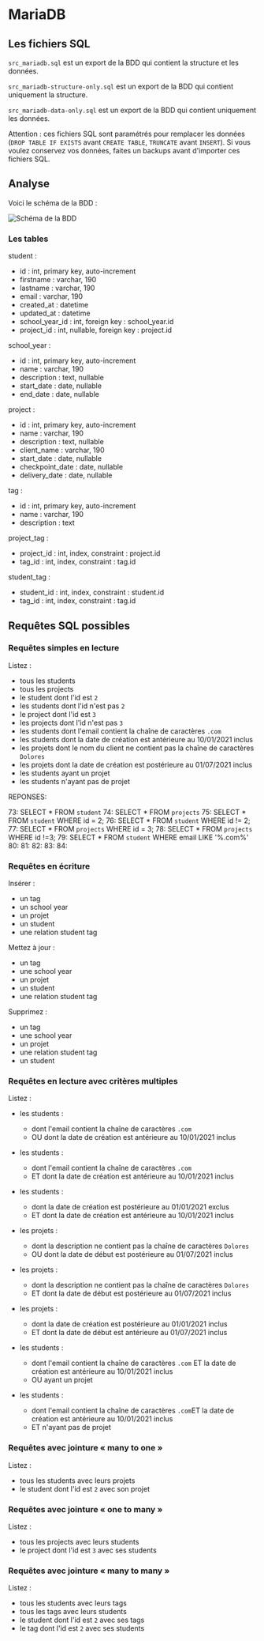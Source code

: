 # MariaDB

## Les fichiers SQL

`src_mariadb.sql` est un export de la BDD qui contient la structure et les données.

`src_mariadb-structure-only.sql` est un export de la BDD qui contient uniquement la structure.

`src_mariadb-data-only.sql` est un export de la BDD qui contient uniquement les données.

Attention : ces fichiers SQL sont paramétrés pour remplacer les données (`DROP TABLE IF EXISTS` avant `CREATE TABLE`, `TRUNCATE` avant `INSERT`).
Si vous voulez conservez vos données, faites un backups avant d'importer ces fichiers SQL.

## Analyse

Voici le schéma de la BDD :

![Schéma de la BDD](img/src_mariadb-schema.png)

### Les tables

student :

- id : int, primary key, auto-increment
- firstname : varchar, 190
- lastname : varchar, 190
- email : varchar, 190
- created_at : datetime
- updated_at : datetime
- school_year_id : int, foreign key : school_year.id
- project_id : int, nullable, foreign key : project.id

school_year :

- id : int, primary key, auto-increment
- name : varchar, 190
- description : text, nullable
- start_date : date, nullable
- end_date : date, nullable

project :

- id : int, primary key, auto-increment
- name : varchar, 190
- description : text, nullable
- client_name : varchar, 190
- start_date : date, nullable
- checkpoint_date : date, nullable
- delivery_date : date, nullable

tag :

- id : int, primary key, auto-increment
- name : varchar, 190
- description : text

project_tag :

- project_id : int, index, constraint : project.id
- tag_id : int, index, constraint : tag.id

student_tag :

- student_id : int, index, constraint : student.id
- tag_id : int, index, constraint : tag.id

## Requêtes SQL possibles

### Requêtes simples en lecture

Listez :

- tous les students
- tous les projects
- le student dont l'id est `2`
- les students dont l'id n'est pas `2`
- le project dont l'id est `3`
- les projects dont l'id n'est pas `3`
- les students dont l'email contient la chaîne de caractères `.com`
- les students dont la date de création est antérieure au 10/01/2021 inclus
- les projets dont le nom du client ne contient pas la chaîne de caractères `Dolores`
- les projets dont la date de création est postérieure au 01/07/2021 inclus
- les students ayant un projet
- les students n'ayant pas de projet


REPONSES: 

73: SELECT * FROM `student`
74: SELECT * FROM `projects`
75: SELECT * FROM `student` WHERE id = 2;
76: SELECT * FROM `student` WHERE id != 2;
77: SELECT * FROM `projects` WHERE id = 3;
78: SELECT * FROM `projects` WHERE id !=3;
79: SELECT * FROM `student` WHERE email LIKE '%.com%'
80:
81:
82:
83:
84:






### Requêtes en écriture

Insérer :

- un tag
- un school year
- un projet
- un student
- une relation student tag

Mettez à jour :

- un tag
- une school year
- un projet
- un student
- une relation student tag

Supprimez :

- un tag
- une school year
- un projet
- une relation student tag
- un student

### Requêtes en lecture avec critères multiples

Listez :

- les students :
  - dont l'email contient la chaîne de caractères `.com`
  - OU dont la date de création est antérieure au 10/01/2021 inclus

- les students :
  - dont l'email contient la chaîne de caractères `.com`
  - ET dont la date de création est antérieure au 10/01/2021 inclus

- les students :
  - dont la date de création est postérieure au 01/01/2021 exclus
  - ET dont la date de création est antérieure au 10/01/2021 inclus

- les projets :
  - dont la description ne contient pas la chaîne de caractères `Dolores`
  - OU dont la date de début est postérieure au 01/07/2021 inclus

- les projets :
  - dont la description ne contient pas la chaîne de caractères `Dolores`
  - ET dont la date de début est postérieure au 01/07/2021 inclus

- les projets :
  - dont la date de création est postérieure au 01/01/2021 inclus
  - ET dont la date de début est antérieure au 01/07/2021 inclus

- les students :
  - dont l'email contient la chaîne de caractères `.com` ET la date de création est antérieure au 10/01/2021 inclus
  - OU ayant un projet

- les students :
  - dont l'email contient la chaîne de caractères `.com`ET la date de création est antérieure au 10/01/2021 inclus
  - ET n'ayant pas de projet

### Requêtes avec jointure « many to one »

Listez :

- tous les students avec leurs projets
- le student dont l'id est `2` avec son projet

### Requêtes avec jointure « one to many »

Listez :

- tous les projects avec leurs students
- le project dont l'id est `3` avec ses students

### Requêtes avec jointure « many to many »

Listez :

- tous les students avec leurs tags
- tous les tags avec leurs students
- le student dont l'id est `2` avec ses tags
- le tag dont l'id est `2` avec ses students

